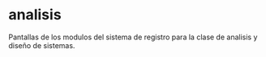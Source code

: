 # analisis
Pantallas de los modulos del sistema de registro para la clase de analisis y diseño de sistemas.
